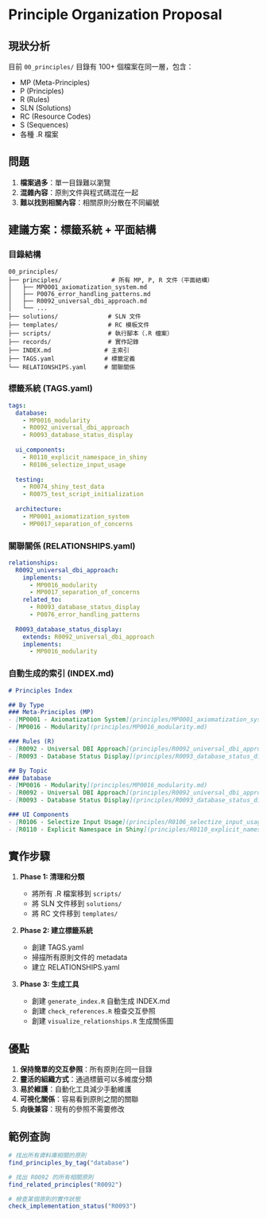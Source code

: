 # Principle Organization Proposal

## 現狀分析

目前 `00_principles/` 目錄有 100+ 個檔案在同一層，包含：
- MP (Meta-Principles)
- P (Principles)  
- R (Rules)
- SLN (Solutions)
- RC (Resource Codes)
- S (Sequences)
- 各種 .R 檔案

## 問題

1. **檔案過多**：單一目錄難以瀏覽
2. **混雜內容**：原則文件與程式碼混在一起
3. **難以找到相關內容**：相關原則分散在不同編號

## 建議方案：標籤系統 + 平面結構

### 目錄結構
```
00_principles/
├── principles/              # 所有 MP, P, R 文件（平面結構）
│   ├── MP0001_axiomatization_system.md
│   ├── P0076_error_handling_patterns.md
│   ├── R0092_universal_dbi_approach.md
│   └── ...
├── solutions/              # SLN 文件
├── templates/              # RC 模板文件
├── scripts/                # 執行腳本（.R 檔案）
├── records/                # 實作記錄
├── INDEX.md               # 主索引
├── TAGS.yaml              # 標籤定義
└── RELATIONSHIPS.yaml     # 關聯關係
```

### 標籤系統 (TAGS.yaml)
```yaml
tags:
  database:
    - MP0016_modularity
    - R0092_universal_dbi_approach
    - R0093_database_status_display
    
  ui_components:
    - R0110_explicit_namespace_in_shiny
    - R0106_selectize_input_usage
    
  testing:
    - R0074_shiny_test_data
    - R0075_test_script_initialization
    
  architecture:
    - MP0001_axiomatization_system
    - MP0017_separation_of_concerns
```

### 關聯關係 (RELATIONSHIPS.yaml)
```yaml
relationships:
  R0092_universal_dbi_approach:
    implements:
      - MP0016_modularity
      - MP0017_separation_of_concerns
    related_to:
      - R0093_database_status_display
      - P0076_error_handling_patterns
      
  R0093_database_status_display:
    extends: R0092_universal_dbi_approach
    implements:
      - MP0016_modularity
```

### 自動生成的索引 (INDEX.md)
```markdown
# Principles Index

## By Type
### Meta-Principles (MP)
- [MP0001 - Axiomatization System](principles/MP0001_axiomatization_system.md)
- [MP0016 - Modularity](principles/MP0016_modularity.md)

### Rules (R)
- [R0092 - Universal DBI Approach](principles/R0092_universal_dbi_approach.md)
- [R0093 - Database Status Display](principles/R0093_database_status_display.md)

## By Topic
### Database
- [MP0016 - Modularity](principles/MP0016_modularity.md)
- [R0092 - Universal DBI Approach](principles/R0092_universal_dbi_approach.md)
- [R0093 - Database Status Display](principles/R0093_database_status_display.md)

### UI Components
- [R0106 - Selectize Input Usage](principles/R0106_selectize_input_usage.md)
- [R0110 - Explicit Namespace in Shiny](principles/R0110_explicit_namespace_in_shiny.md)
```

## 實作步驟

1. **Phase 1: 清理和分類**
   - 將所有 .R 檔案移到 `scripts/`
   - 將 SLN 文件移到 `solutions/`
   - 將 RC 文件移到 `templates/`

2. **Phase 2: 建立標籤系統**
   - 創建 TAGS.yaml
   - 掃描所有原則文件的 metadata
   - 建立 RELATIONSHIPS.yaml

3. **Phase 3: 生成工具**
   - 創建 `generate_index.R` 自動生成 INDEX.md
   - 創建 `check_references.R` 檢查交互參照
   - 創建 `visualize_relationships.R` 生成關係圖

## 優點

1. **保持簡單的交互參照**：所有原則在同一目錄
2. **靈活的組織方式**：通過標籤可以多維度分類
3. **易於維護**：自動化工具減少手動維護
4. **可視化關係**：容易看到原則之間的關聯
5. **向後兼容**：現有的參照不需要修改

## 範例查詢

```r
# 找出所有資料庫相關的原則
find_principles_by_tag("database")

# 找出 R0092 的所有相關原則
find_related_principles("R0092")

# 檢查某個原則的實作狀態
check_implementation_status("R0093")
``` 
